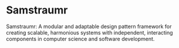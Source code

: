 # Samstraumr
Samstraumr: A modular and adaptable design pattern framework for creating scalable, harmonious systems with independent, interacting components in computer science and software development.
